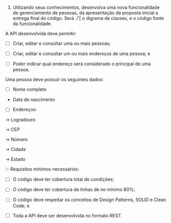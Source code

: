 1) Utilizando seus conhecimentos, desenvolva uma nova funcionalidade de gerenciamento de pessoas, da apresentação da proposta inicial a entrega final do código. Será ./’[ o digrama de classes, e o código fonte da funcionalidade.



A API desenvolvida deve permitir:

- [ ] Criar, editar e consultar uma ou mais pessoas;

- [ ] Criar, editar e consultar um ou mais endereços de uma pessoa; e

- [ ] Poder indicar qual endereço será considerado o principal de uma pessoa.



Uma pessoa deve possuir os seguintes dados:

- [ ]  Nome completo

- Data de nascimento

- [ ] Endereços:

-> Logradouro

-> CEP

-> Número

-> Cidade

-> Estado



✨ Requisitos mínimos necessários:

- [ ] O código deve ter cobertura total de condições;

- [ ] O código deve ter cobertura de linhas de no mínimo 80%;

- [ ] O código deve respeitar os conceitos de Design Patterns, SOLID e Clean Code; e

- [ ] Toda a API deve ser desenvolvida no formato REST.